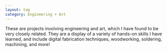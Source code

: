 ```yaml
---
layout: tag
category: Engineering + Art
---
```

These are projects involving engineering and art, which I have found to be very closely related. They are a display of a variety of hands-on skills I have learned, and include digital fabrication techniques, woodworking, soldering, machining, and more!